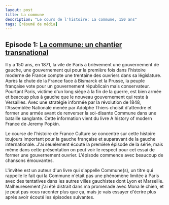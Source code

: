 ```yaml
---
layout: post
title: La commune
description: "Le cours de l'histoire: La commune, 150 ans"
tags: [résumé de média]
---
```


## Episode 1: [La commune: un chantier transnational](https://www.franceculture.fr/emissions/le-cours-de-lhistoire/la-commune-150-ans-14-la-commune-un-chantier-transnational)

Il y a 150 ans, en 1871, la vile de Paris a brièvement une
gouvernement de gauche, une gouvernement qui pour la première fois
dans l'histoire moderne de France compte une trentaine des ouvriers
dans sa législature. Après la chute de la France face à Bismarck
et la Prusse, la peuple française vote pour un gouvernement
républicain mais conservateur. Pourtant Paris, victime 
d'un long siège à la fin de la guerre, est bien armée et 
beacoup plus à gauche que le nouveau gouvernement qui reste à Versailles.
Avec une stratégie informée par la révolution de 1848, l'Assemblée Nationale
menée par Adolphe Thiers choisit d'attendre et former une armée 
avant de renverser la soi-disante Commune dans une bataille
sanglante. Cette information vient du livre A history of modern
France de Jeremy Popkin.

Le course de l'histoire de France Culture se concentre sur cette
histoire toujours important pour la gauche française et
auparavant de la gauche internationale. J'ai seuelement 
écouté la première épisode de la série, mais même dans
cette présentation on peut voir le respect pour cet essai de
former une gouvernement ouvrier. L'épisode commence avec beaucoup
de chansons émouvantes.

L'invitée est un auteur d'un livre qui s'appelle Commune(s), 
un titre qui rappelle le fait qui la Commune n'était pas une
phénomène limitée à Paris avec des tentatives dans les autres
villes gauchistes dont Lyon et Marseille. Malheuresement j'ai
été distrait dans ma promenade avec Mona le chien, et je
peut pas vous raconter plus que ça, mais je vais essayer
d'écrire plus après avoir écouté les épisodes suivantes.
